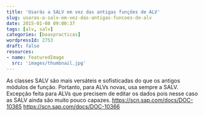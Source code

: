 ```yaml
---
title: 'Usarás a SALV em vez das antigas funções de ALV'
slug: usaras-a-salv-em-vez-das-antigas-funcoes-de-alv
date: 2015-01-08 09:00:37
tags: [alv, salv]
categories: [boaspracticas]
wordpressId: 2753
draft: false
resources:
- name: featuredImage
  src: 'images/thumbnail.jpg'
---
```

As classes SALV são mais versáteis e sofisticadas do que os antigos módulos de função. Portanto, para ALVs novas, usa sempre a SALV. Excepção feita para ALVs que precisem de editar os dados pois nesse caso as SALV ainda são muito pouco capazes.
https://scn.sap.com/docs/DOC-10365
https://scn.sap.com/docs/DOC-10366
